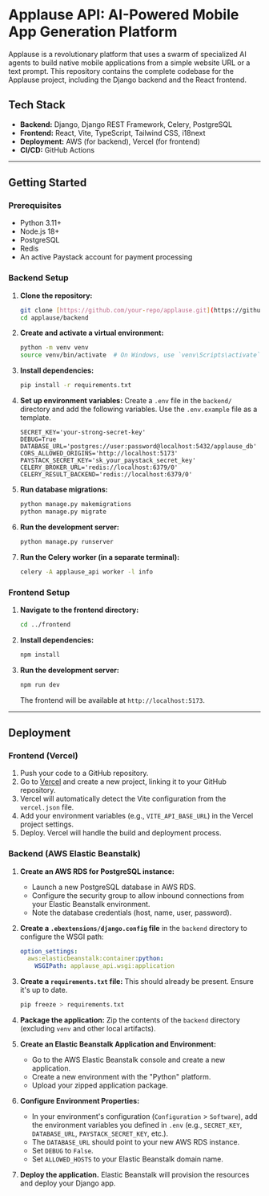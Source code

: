 # Applause API: AI-Powered Mobile App Generation Platform

Applause is a revolutionary platform that uses a swarm of specialized AI agents to build native mobile applications from a simple website URL or a text prompt. This repository contains the complete codebase for the Applause project, including the Django backend and the React frontend.

## Tech Stack

* **Backend:** Django, Django REST Framework, Celery, PostgreSQL
* **Frontend:** React, Vite, TypeScript, Tailwind CSS, i18next
* **Deployment:** AWS (for backend), Vercel (for frontend)
* **CI/CD:** GitHub Actions

---

## Getting Started

### Prerequisites

* Python 3.11+
* Node.js 18+
* PostgreSQL
* Redis
* An active Paystack account for payment processing

### Backend Setup

1.  **Clone the repository:**
    ```bash
    git clone [https://github.com/your-repo/applause.git](https://github.com/your-repo/applause.git)
    cd applause/backend
    ```

2.  **Create and activate a virtual environment:**
    ```bash
    python -m venv venv
    source venv/bin/activate  # On Windows, use `venv\Scripts\activate`
    ```

3.  **Install dependencies:**
    ```bash
    pip install -r requirements.txt
    ```

4.  **Set up environment variables:**
    Create a `.env` file in the `backend/` directory and add the following variables. Use the `.env.example` file as a template.
    ```env
    SECRET_KEY='your-strong-secret-key'
    DEBUG=True
    DATABASE_URL='postgres://user:password@localhost:5432/applause_db'
    CORS_ALLOWED_ORIGINS='http://localhost:5173'
    PAYSTACK_SECRET_KEY='sk_your_paystack_secret_key'
    CELERY_BROKER_URL='redis://localhost:6379/0'
    CELERY_RESULT_BACKEND='redis://localhost:6379/0'
    ```

5.  **Run database migrations:**
    ```bash
    python manage.py makemigrations
    python manage.py migrate
    ```

6.  **Run the development server:**
    ```bash
    python manage.py runserver
    ```

7.  **Run the Celery worker (in a separate terminal):**
    ```bash
    celery -A applause_api worker -l info
    ```

### Frontend Setup

1.  **Navigate to the frontend directory:**
    ```bash
    cd ../frontend
    ```

2.  **Install dependencies:**
    ```bash
    npm install
    ```

3.  **Run the development server:**
    ```bash
    npm run dev
    ```
    The frontend will be available at `http://localhost:5173`.

---

## Deployment

### Frontend (Vercel)

1.  Push your code to a GitHub repository.
2.  Go to [Vercel](https://vercel.com) and create a new project, linking it to your GitHub repository.
3.  Vercel will automatically detect the Vite configuration from the `vercel.json` file.
4.  Add your environment variables (e.g., `VITE_API_BASE_URL`) in the Vercel project settings.
5.  Deploy. Vercel will handle the build and deployment process.

### Backend (AWS Elastic Beanstalk)

1.  **Create an AWS RDS for PostgreSQL instance:**
    * Launch a new PostgreSQL database in AWS RDS.
    * Configure the security group to allow inbound connections from your Elastic Beanstalk environment.
    * Note the database credentials (host, name, user, password).

2.  **Create a `.ebextensions/django.config` file** in the `backend` directory to configure the WSGI path:
    ```yaml
    option_settings:
      aws:elasticbeanstalk:container:python:
        WSGIPath: applause_api.wsgi:application
    ```

3.  **Create a `requirements.txt` file:**
    This should already be present. Ensure it's up to date.
    ```bash
    pip freeze > requirements.txt
    ```

4.  **Package the application:**
    Zip the contents of the `backend` directory (excluding `venv` and other local artifacts).

5.  **Create an Elastic Beanstalk Application and Environment:**
    * Go to the AWS Elastic Beanstalk console and create a new application.
    * Create a new environment with the "Python" platform.
    * Upload your zipped application package.

6.  **Configure Environment Properties:**
    * In your environment's configuration (`Configuration` > `Software`), add the environment variables you defined in `.env` (e.g., `SECRET_KEY`, `DATABASE_URL`, `PAYSTACK_SECRET_KEY`, etc.).
    * The `DATABASE_URL` should point to your new AWS RDS instance.
    * Set `DEBUG` to `False`.
    * Set `ALLOWED_HOSTS` to your Elastic Beanstalk domain name.

7.  **Deploy the application.** Elastic Beanstalk will provision the resources and deploy your Django app.
